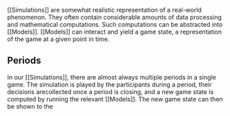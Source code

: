 [[Simulations]] are somewhat realistic representation of a real-world phenomenon. They often contain considerable amounts of data processing and mathematical computations. Such computations can be abstracted into [[Models]]. [[Models]] can interact and yield a game state, a representation of the game at a given point in time.

## Periods
In our [[Simulations]], there are almost always multiple periods in a single game. The simulation is played by the participants during a period, their decisions arecollected once a period is closing, and a new game state is computed by running the relevant [[Models]]. The new game state can then be shown to the 